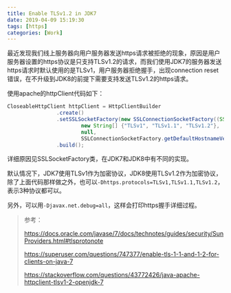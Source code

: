 ```yaml
---
title: Enable TLSv1.2 in JDK7
date: 2019-04-09 15:19:30
tags: [https]
categories: [Work]
---
```


最近发现我们线上服务器向用户服务器发送https请求被拒绝的现象，原因是用户服务器设置的https协议是只支持TLSv1.2的请求，而我们使用JDK7的服务器发送https请求时默认使用的是TLSv1，用户服务器拒绝握手，出现connection reset错误，在不升级到JDK8的前提下需要支持发送TLSv1.2的https请求。

使用apache的httpClient代码如下：

```java
CloseableHttpClient httpClient = HttpClientBuilder
                .create()
                .setSSLSocketFactory(new SSLConnectionSocketFactory((SSLSocketFactory)SSLSocketFactory.getDefault(),
                        new String[] {"TLSv1", "TLSv1.1", "TLSv1.2"},
                        null,
                        SSLConnectionSocketFactory.getDefaultHostnameVerifier()))
                .build();
```

详细原因见SSLSocketFactory类，在JDK7和JDK8中有不同的实现。

默认情况下，JDK7使用TLSv1作为加密协议，JDK8使用TLSv1.2作为加密协议，除了上面代码那样做之外，也可以`-Dhttps.protocols=TLSv1,TLSv1.1,TLSv1.2`，表示3种协议都可以。

另外，可以用`-Djavax.net.debug=all`，这样会打印https握手详细过程。



> 参考：
>
> <https://docs.oracle.com/javase/7/docs/technotes/guides/security/SunProviders.html#tlsprotonote>
>
> <https://superuser.com/questions/747377/enable-tls-1-1-and-1-2-for-clients-on-java-7>
>
> <https://stackoverflow.com/questions/43772426/java-apache-httpclient-tlsv1-2-openjdk-7>